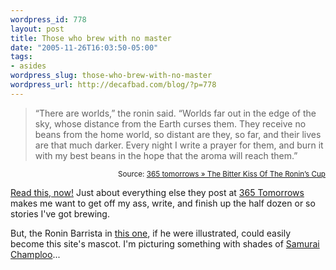```yaml
--- 
wordpress_id: 778
layout: post
title: Those who brew with no master
date: "2005-11-26T16:03:50-05:00"
tags: 
- asides
wordpress_slug: those-who-brew-with-no-master
wordpress_url: http://decafbad.com/blog/?p=778
---
```

<blockquote cite="http://www.365tomorrows.com/11/25/the-bitter-kiss-of-the-ronins-cup/">“There are worlds,” the ronin said. “Worlds far out in the edge of the sky, whose distance from the Earth curses them. They receive no beans from the home world, so distant are they, so far, and their lives are that much darker. Every night I write a prayer for them, and burn it with my best beans in the hope that the aroma will reach them.”</blockquote>
<small style="text-align:right; display:block">Source: <a href="http://www.365tomorrows.com/11/25/the-bitter-kiss-of-the-ronins-cup/">365 tomorrows » The Bitter Kiss Of The Ronin’s Cup</a></small>

[Read this, now!][rt]  Just about everything else they post at [365 Tomorrows][365t] makes me want to get off my ass, write, and finish up the half dozen or so stories I've got brewing.  

But, the Ronin Barrista in [this one][rt], if he were illustrated, could easily become this site's mascot.  I'm picturing something with shades of [Samurai Champloo][sc]...

[sc]: http://www.google.com/search?q=samurai+champloo
[rt]: http://www.365tomorrows.com/11/25/the-bitter-kiss-of-the-ronins-cup/
[365t]: http://www.365tomorrows.com/

<!-- tags: stories scifi caffeine coffee -->
